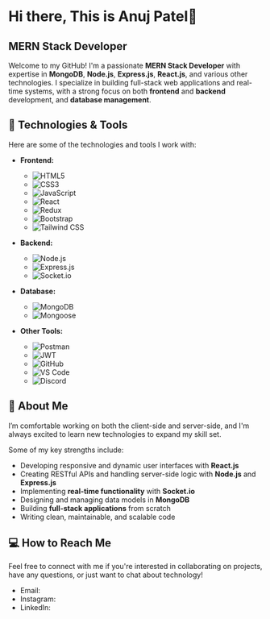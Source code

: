 # Hi there, This is Anuj Patel👋

## MERN Stack Developer

Welcome to my GitHub! I'm a passionate **MERN Stack Developer** with expertise in **MongoDB**, **Node.js**, **Express.js**, **React.js**, and various other technologies. I specialize in building full-stack web applications and real-time systems, with a strong focus on both **frontend** and **backend** development, and **database management**.

## 🔧 Technologies & Tools

Here are some of the technologies and tools I work with:

- **Frontend:**
  
  - ![HTML5](https://img.shields.io/badge/HTML5-E34F26?style=for-the-badge&logo=html5&logoColor=white)
  - ![CSS3](https://img.shields.io/badge/CSS3-1572B6?style=for-the-badge&logo=css3&logoColor=white)
  - ![JavaScript](https://img.shields.io/badge/JavaScript-F7DF1E?style=for-the-badge&logo=javascript&logoColor=black)
  - ![React](https://img.shields.io/badge/React.js-61DAFB?style=for-the-badge&logo=react&logoColor=white)
  - ![Redux](https://img.shields.io/badge/Redux-764ABC?style=for-the-badge&logo=redux&logoColor=white)
  - ![Bootstrap](https://img.shields.io/badge/Bootstrap-563D7C?style=for-the-badge&logo=bootstrap&logoColor=white)
  - ![Tailwind CSS](https://img.shields.io/badge/Tailwind%20CSS-06B6D4?style=for-the-badge&logo=tailwindcss&logoColor=white)

- **Backend:**
  - ![Node.js](https://img.shields.io/badge/Node.js-339933?style=for-the-badge&logo=node.js&logoColor=white)
  - ![Express.js](https://img.shields.io/badge/Express.js-000000?style=for-the-badge&logo=express&logoColor=white)
  - ![Socket.io](https://img.shields.io/badge/Socket.io-010002?style=for-the-badge&logo=socket.io&logoColor=white)

- **Database:**
  - ![MongoDB](https://img.shields.io/badge/MongoDB-47A248?style=for-the-badge&logo=mongodb&logoColor=white)
  - ![Mongoose](https://img.shields.io/badge/Mongoose-880000?style=for-the-badge&logo=mongoose&logoColor=white)
  
- **Other Tools:**
  - ![Postman](https://img.shields.io/badge/Postman-FF6C37?style=for-the-badge&logo=postman&logoColor=white)
  - ![JWT](https://img.shields.io/badge/JWT-000000?style=for-the-badge&logo=json-web-tokens&logoColor=white)
  - ![GitHub](https://img.shields.io/badge/GitHub-181717?style=for-the-badge&logo=github&logoColor=white)
  - ![VS Code](https://img.shields.io/badge/VS%20Code-007ACC?style=for-the-badge&logo=visualstudiocode&logoColor=white)
  - ![Discord](https://img.shields.io/badge/Discord-7289DA?style=for-the-badge&logo=discord&logoColor=white)

## 🌱 About Me

I’m comfortable working on both the client-side and server-side, and I'm always excited to learn new technologies to expand my skill set.

Some of my key strengths include:

- Developing responsive and dynamic user interfaces with **React.js**
- Creating RESTful APIs and handling server-side logic with **Node.js** and **Express.js**
- Implementing **real-time functionality** with **Socket.io**
- Designing and managing data models in **MongoDB**
- Building **full-stack applications** from scratch
- Writing clean, maintainable, and scalable code

## 💻 How to Reach Me

Feel free to connect with me if you're interested in collaborating on projects, have any questions, or just want to chat about technology!

- Email: 
- Instagram: 
- LinkedIn:  
